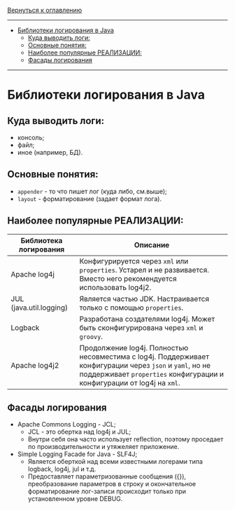 [Вернуться к оглавлению](https://github.com/engine-it-in/different-level-task/blob/main/README.md)
***
* [Библиотеки логирования в Java](#библиотеки-логирования-в-java)
  * [Куда выводить логи:](#куда-выводить-логи-)
  * [Основные понятия:](#основные-понятия-)
  * [Наиболее популярные РЕАЛИЗАЦИИ:](#наиболее-популярные-реализации-)
  * [Фасады логирования](#фасады-логирования)
***

# Библиотеки логирования в Java

## Куда выводить логи:
- консоль;
- файл;
- иное (например, БД).

## Основные понятия:
- `appender` - то что пишет лог (куда либо, см.выше);
- `layout` - форматирование (задает формат лога).

## Наиболее популярные РЕАЛИЗАЦИИ:
| Библиотека логирования  | Описание                                                                                                                                                                           |
|-------------------------|------------------------------------------------------------------------------------------------------------------------------------------------------------------------------------|
| Apache log4j            | Конфигурируется через `xml` или `properties`. Устарел и не развивается. Вместо него рекомендуется использовать log4j2.                                                             |
| JUL (java.util.logging) | Является частью JDK. Настраивается только с помощью `properties`.                                                                                                                  |
| Logback                 | Разработана создателями log4j. Может быть сконфигурирована через `xml` и `groovy`.                                                                                                 |
| Apache log4j2           | Продолжение log4j. Полностью несовместима с log4j. Поддерживает конфигурации через `json` и `yaml`, но не поддерживает `properties` конфигурации и конфигурации от log4j на `xml`. |

## Фасады логирования
* Apache Commons Logging - JCL;
    * JCL - это обертка над log4j и JUL;
    * Внутри себя она часто использует reflection, поэтому проседает по производительности и утяжеляет приложение.
* Simple Logging Facade for Java - SLF4J;
    * Является оберткой над всеми известными логерами типа logback, log4j, jul и т.д.
    * Предоставляет параметризованные сообщения ({}), преобразование параметров в строку и окончательное форматирование лог-записи происходит только при установленном уровне DEBUG.